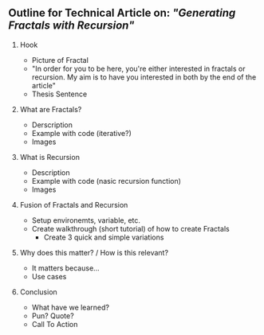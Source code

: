 ## Outline for Technical Article on: ***"Generating Fractals with Recursion"***

1. Hook
    + Picture of Fractal
    + "In order for you to be here, you're either interested in fractals or recursion. My aim is to have you interested in both by the end of the article"
    + Thesis Sentence

2. What are Fractals?
    + Derscription
    + Example with code (iterative?)
    + Images

3. What is Recursion
    + Description
    + Example with code (nasic recursion function)
    + Images

4. Fusion of Fractals and Recursion
    + Setup environemts, variable, etc.
    + Create walkthrough (short tutorial) of how to create Fractals
        - Create 3 quick and simple variations

5. Why does this matter? / How is this relevant?
    + It matters because...
    + Use cases

6. Conclusion
    + What have we learned?
    + Pun? Quote?
    + Call To Action